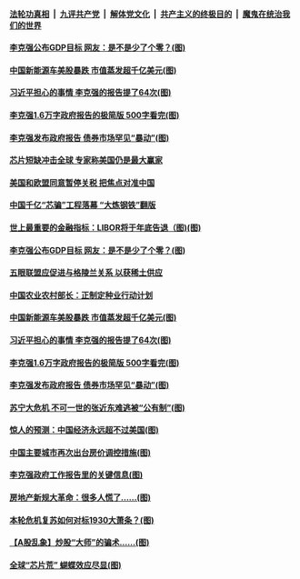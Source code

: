 ####  [法轮功真相](../../../../basic/blob/master/README.md?t=03062131) &nbsp;|&nbsp; [九评共产党](../../../../9ping.md/blob/master/README.md?t=03062131) &nbsp;|&nbsp; [解体党文化](../../../../jtdwh.md/blob/master/README.md?t=03062131)  &nbsp;|&nbsp; [共产主义的终极目的](../../../../gczydzjmd.md/blob/master/README.md?t=03062131) &nbsp;|&nbsp; [魔鬼在统治我们的世界](../../../../mgztzwmdsj.md/blob/master/README.md?t=03062131) 


#### [李克强公布GDP目标 网友：是不是少了个零？(图)](../pages/p5/964686.md?t=03062131) 

#### [中国新能源车美股暴跌 市值蒸发超千亿美元(图)](../pages/p5/964685.md?t=03062131) 

#### [习近平担心的事情 李克强的报告提了64次(图)](../pages/p5/964640.md?t=03062131) 

#### [李克强1.6万字政府报告的极简版 500字看完(图)](../pages/p5/964614.md?t=03062131) 

#### [李克强发布政府报告 债券市场罕见“暴动”(图)](../pages/p5/964611.md?t=03062131) 

#### [芯片短缺冲击全球 专家称美国仍是最大赢家](../pages/p5/964699.md?t=03062131) 

#### [美国和欧盟同意暂停关税 把焦点对准中国](../pages/p5/964698.md?t=03062131) 

#### [中国千亿“芯骗”工程落幕 “大炼钢铁”翻版](../pages/p5/964697.md?t=03062131) 


#### [世上最重要的金融指标：LIBOR将于年底告退（图)(图)](../pages/p5/964663.md?t=03062131) 

#### [李克强公布GDP目标 网友：是不是少了个零？(图)](../pages/p5/964686.md?t=03062131) 

#### [五眼联盟应促进与格陵兰关系 以获稀土供应](../pages/p5/964688.md?t=03062131) 

#### [中国农业农村部长：正制定种业行动计划](../pages/p5/964687.md?t=03062131) 

#### [中国新能源车美股暴跌 市值蒸发超千亿美元(图)](../pages/p5/964685.md?t=03062131) 

#### [习近平担心的事情 李克强的报告提了64次(图)](../pages/p5/964640.md?t=03062131) 

#### [李克强1.6万字政府报告的极简版 500字看完(图)](../pages/p5/964614.md?t=03062131) 

#### [李克强发布政府报告 债券市场罕见“暴动”(图)](../pages/p5/964611.md?t=03062131) 

#### [苏宁大危机 不可一世的张近东难逃被“公有制”(图)](../pages/p5/964536.md?t=03062131) 

#### [惊人的预测：中国经济永远超不过美国(图)](../pages/p5/964604.md?t=03062131) 

#### [中国主要城市再次出台房价调控措施(图)](../pages/p5/964532.md?t=03062131) 

#### [李克强政府工作报告里的关键信息(图)](../pages/p5/964601.md?t=03062131) 

#### [房地产新规大革命：很多人慌了……(图)](../pages/p5/964547.md?t=03062131) 

#### [本轮危机复苏如何对标1930大萧条？(图)](../pages/p5/964542.md?t=03062131) 

#### [【A股乱象】炒股“大师”的骗术……(图)](../pages/p5/964545.md?t=03062131) 

#### [全球“芯片荒” 蝴蝶效应尽显(图)](../pages/p5/964501.md?t=03062131) 

